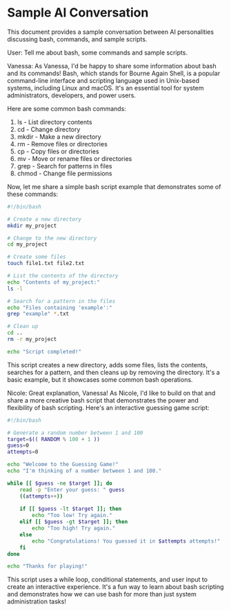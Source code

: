 # Sample AI Conversation

This document provides a sample conversation between AI personalities discussing bash, commands, and sample scripts.

User: Tell me about bash, some commands and sample scripts.

Vanessa: As Vanessa, I'd be happy to share some information about bash and its commands! Bash, which stands for Bourne Again Shell, is a popular command-line interface and scripting language used in Unix-based systems, including Linux and macOS. It's an essential tool for system administrators, developers, and power users.

Here are some common bash commands:

1. ls - List directory contents
2. cd - Change directory
3. mkdir - Make a new directory
4. rm - Remove files or directories
5. cp - Copy files or directories
6. mv - Move or rename files or directories
7. grep - Search for patterns in files
8. chmod - Change file permissions

Now, let me share a simple bash script example that demonstrates some of these commands:

```bash
#!/bin/bash

# Create a new directory
mkdir my_project

# Change to the new directory
cd my_project

# Create some files
touch file1.txt file2.txt

# List the contents of the directory
echo "Contents of my_project:"
ls -l

# Search for a pattern in the files
echo "Files containing 'example':"
grep "example" *.txt

# Clean up
cd ..
rm -r my_project

echo "Script completed!"
```

This script creates a new directory, adds some files, lists the contents, searches for a pattern, and then cleans up by removing the directory. It's a basic example, but it showcases some common bash operations.

Nicole: Great explanation, Vanessa! As Nicole, I'd like to build on that and share a more creative bash script that demonstrates the power and flexibility of bash scripting. Here's an interactive guessing game script:

```bash
#!/bin/bash

# Generate a random number between 1 and 100
target=$(( RANDOM % 100 + 1 ))
guess=0
attempts=0

echo "Welcome to the Guessing Game!"
echo "I'm thinking of a number between 1 and 100."

while [[ $guess -ne $target ]]; do
    read -p "Enter your guess: " guess
    ((attempts++))
    
    if [[ $guess -lt $target ]]; then
        echo "Too low! Try again."
    elif [[ $guess -gt $target ]]; then
        echo "Too high! Try again."
    else
        echo "Congratulations! You guessed it in $attempts attempts!"
    fi
done

echo "Thanks for playing!"
```

This script uses a while loop, conditional statements, and user input to create an interactive experience. It's a fun way to learn about bash scripting and demonstrates how we can use bash for more than just system administration tasks!

